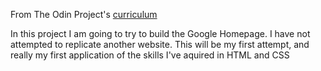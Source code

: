 From The Odin Project's [curriculum](http://www.theodinproject.com/courses/web-development-101/lessons/html-css)

In this project I am going to try to build the Google Homepage. I have not attempted to replicate another website. This will be my first attempt, and really my first application of the skills I've aquired in HTML and CSS